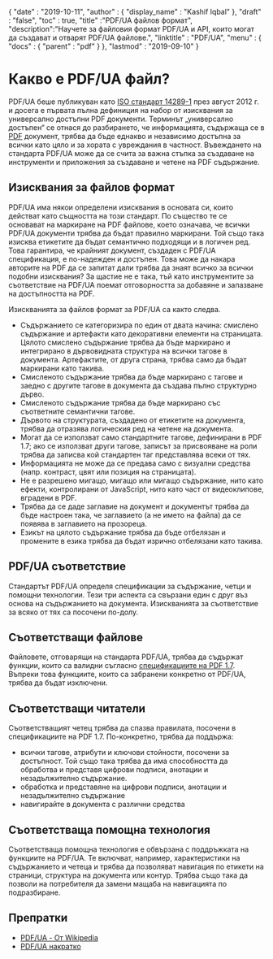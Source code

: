 {
  "date" : "2019-10-11",
  "author" : {
    "display_name" : "Kashif Iqbal"
},
  "draft" : "false",
  "toc" : true,
  "title" :"PDF/UA файлов формат",
  "description":"Научете за файловия формат PDF/UA и API, които могат да създават и отварят PDF/UA файлове.",
  "linktitle" : "PDF/UA",
  "menu" : {
    "docs" : {
      "parent" : "pdf"
}
},
  "lastmod" : "2019-09-10"
}

# Какво е PDF/UA файл? #

PDF/UA беше публикуван като [ISO стандарт 14289-1](https://en.wikipedia.org/wiki/ISO_14289) през август 2012 г. и досега е първата пълна дефиниция на набор от изисквания за универсално достъпни PDF документи. Терминът „универсално достъпен“ се отнася до разбирането, че информацията, съдържаща се в [PDF](/bg/pdf/) документ, трябва да бъде еднакво и независимо достъпна за всички като цяло и за хората с увреждания в частност. Въвеждането на стандарта PDF/UA може да се счита за важна стъпка за създаване на инструменти и приложения за създаване и четене на PDF съдържание.

## Изисквания за файлов формат ##

PDF/UA има някои определени изисквания в основата си, които действат като същността на този стандарт. По същество те се основават на маркиране на PDF файлове, което означава, че всички PDF/UA документи трябва да бъдат правилно маркирани. Той също така изисква етикетите да бъдат семантично подходящи и в логичен ред. Това гарантира, че крайният документ, създаден с PDF/UA спецификация, е по-надежден и достъпен. Това може да накара авторите на PDF да се запитат дали трябва да знаят всичко за всички подобни изисквания? За щастие не е така, тъй като инструментите за съответствие на PDF/UA поемат отговорността за добавяне и запазване на достъпността на PDF.

Изискванията за файлов формат за PDF/UA са както следва.

* Съдържанието се категоризира по един от двата начина: смислено съдържание и артефакти като декоративни елементи на страницата. Цялото смислено съдържание трябва да бъде маркирано и интегрирано в дървовидната структура на всички тагове в документа. Артефактите, от друга страна, трябва само да бъдат маркирани като такива.
* Смисленото съдържание трябва да бъде маркирано с тагове и заедно с другите тагове в документа да създава пълно структурно дърво.
* Смисленото съдържание трябва да бъде маркирано със съответните семантични тагове.
* Дървото на структурата, създадено от етикетите на документа, трябва да отразява логическия ред на четене на документа.
* Могат да се използват само стандартните тагове, дефинирани в PDF 1.7; ако се използват други тагове, записът за присвояване на роли трябва да записва кой стандартен таг представлява всеки от тях.
* Информацията не може да се предава само с визуални средства (напр. контраст, цвят или позиция на страницата).
* Не е разрешено мигащо, мигащо или мигащо съдържание, нито като ефекти, контролирани от JavaScript, нито като част от видеоклипове, вградени в PDF.
* Трябва да се даде заглавие на документ и документът трябва да бъде настроен така, че заглавието (а не името на файла) да се появява в заглавието на прозореца.
* Езикът на цялото съдържание трябва да бъде отбелязан и промените в езика трябва да бъдат изрично отбелязани като такива.

## PDF/UA съответствие ##

Стандартът PDF/UA определя спецификации за съдържание, четци и помощни технологии. Тези три аспекта са свързани един с друг въз основа на съдържанието на документа. Изискванията за съответствие за всяко от тях са посочени по-долу.

## Съответстващи файлове ##

Файловете, отговарящи на стандарта PDF/UA, трябва да съдържат функции, които са валидни съгласно [спецификациите на PDF 1.7](https://opensource.adobe.com/dc-acrobat-sdk-docs/standards/pdfstandards/pdf/PDF32000_2008.pdf). Въпреки това функциите, които са забранени конкретно от PDF/UA, трябва да бъдат изключени.

## Съответстващи читатели ##

Съответстващият четец трябва да спазва правилата, посочени в спецификациите на PDF 1.7. По-конкретно, трябва да поддържа:

* всички тагове, атрибути и ключови стойности, посочени за достъпност. Той също така трябва да има способността да обработва и представя цифрови подписи, анотации и незадължително съдържание.
* обработка и представяне на цифрови подписи, анотации и незадължително съдържание
* навигирайте в документа с различни средства

## Съответстваща помощна технология ##

Съответстваща помощна технология е обвързана с поддръжката на функциите на PDF/UA. Те включват, например, характеристики на съдържанието и четеца и трябва да позволяват навигация по етикети на страници, структура на документа или контур. Трябва също така да позволи на потребителя да замени мащаба на навигацията по подразбиране.

## Препратки ##

* [PDF/UA - От Wikipedia](https://en.wikipedia.org/wiki/PDF/UA)
* [PDF/UA накратко](https://pdfa.org/pdfua-in-a-nutshell/)

